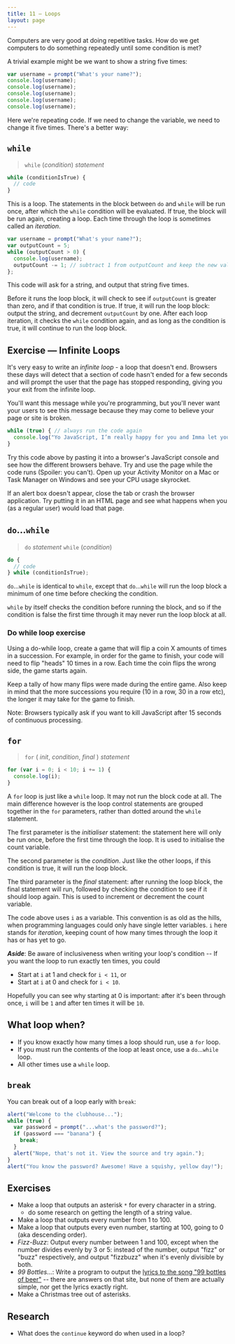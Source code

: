 ```yaml
---
title: 11 – Loops
layout: page
---
```


Computers are very good at doing repetitive tasks. How do we get computers to do something repeatedly until some condition is met?

A trivial example might be we want to show a string five times:

```js
var username = prompt("What's your name?");
console.log(username);
console.log(username);
console.log(username);
console.log(username);
console.log(username);
```

Here we're repeating code. If we need to change the variable, we need to change it five times. There's a better way:

## `while`

> `while` (*condition*) *statement*

```js
while (conditionIsTrue) {
  // code
}
```

This is a loop. The statements in the block between `do` and `while` will be run once, after which the `while` condition will be evaluated. If true, the block will be run again, creating a loop. Each time through the loop is sometimes called an *iteration*.

```js
var username = prompt("What's your name?");
var outputCount = 5;
while (outputCount > 0) {
  console.log(username);
  outputCount -= 1; // subtract 1 from outputCount and keep the new value
};
```

This code will ask for a string, and output that string five times.

Before it runs the loop block, it will check to see if `outputCount` is greater than zero, and if that condition is true. If true, it will run the loop block: output the string, and decrement `outputCount` by one. After each loop iteration, it checks the `while` condition again, and as long as the condition is true, it will continue to run the loop block.

## Exercise — Infinite Loops

It's very easy to write an *infinite loop* - a loop that doesn't end. Browsers these days will detect that a section of code hasn't ended for a few seconds and will prompt the user that the page has stopped responding, giving you your exit from the infinite loop.

You'll want this message while you're programming, but you'll never want your users to see this message because they may come to believe your page or site is broken.

```js
while (true) { // always run the code again
  console.log("Yo JavaScript, I’m really happy for you and Imma let you finish, but this loop is the best loop of all time. OF ALL TIME… — Kanye West");
}
```

Try this code above by pasting it into a browser's JavaScript console and see how the different browsers behave. Try and use the page while the code runs (Spoiler: you can't). Open up your Activity Monitor on a Mac or Task Manager on Windows and see your CPU usage skyrocket.

If an alert box doesn't appear, close the tab or crash the browser application. Try putting it in an HTML page and see what happens when you (as a regular user) would load that page.

## `do`…`while`

> `do` *statement* `while` (*condition*)

```js
do {
  // code
} while (conditionIsTrue);
```

`do`…`while` is identical to `while`, except that `do`…`while` will run the loop block a minimum of one time before checking the condition.

`while` by itself checks the condition before running the block, and so if the condition is false the first time through it may never run the loop block at all.

### Do while loop exercise
Using a do-while loop, create a game that will flip a coin X amounts of times in a succession. For example, in order for the game to finish, your code will need to flip "heads" 10 times in a row. Each time the coin flips the wrong side, the game starts again.

Keep a tally of how many flips were made during the entire game. Also keep in mind that the more successions you require (10 in a row, 30 in a row etc), the longer it may take for the game to finish.

Note: Browsers typically ask if you want to kill JavaScript after 15 seconds of continuous processing.

## `for`

> `for` ( *init*, *condition*, *final* ) *statement*

```js
for (var i = 0; i < 10; i += 1) {
  console.log(i);
}
```

A `for` loop is just like a `while` loop. It may not run the block code at all. The main difference however is the loop control statements are grouped together in the `for` parameters, rather than dotted around the `while` statement.

The first parameter is the *initialiser* statement: the statement here will only be run once, before the first time through the loop. It is used to initialise the count variable.

The second parameter is the *condition*. Just like the other loops, if this condition is true, it will run the loop block.

The third parameter is the *final* statement: after running the loop block, the final statement will run, followed by checking the condition to see if it should loop again. This is used to increment or decrement the count variable.

The code above uses `i` as a variable. This convention is as old as the hills, when programming languages could only have single letter variables. `i` here stands for *iteration*, keeping count of how many times through the loop it has or has yet to go.

***Aside***: Be aware of inclusiveness when writing your loop's condition -- If you want the loop to run exactly ten times, you could
* Start at `i` at 1 and check for `i < 11`, or
* Start at `i` at 0 and check for `i < 10`.

Hopefully you can see why starting at 0 is important: after it's been through once, `i` will be `1` and after ten times it will be `10`.

## What loop when?

* If you know exactly how many times a loop should run, use a `for` loop.
* If you must run the contents of the loop at least once, use a `do`…`while` loop.
* All other times use a `while` loop.

## `break`

You can break out of a loop early with `break`:

```js
alert("Welcome to the clubhouse...");
while (true) {
  var password = prompt("...what's the password?");
  if (password === "banana") {
    break;
  }
  alert("Nope, that's not it. View the source and try again.");
}
alert("You know the password? Awesome! Have a squishy, yellow day!");
```

## Exercises
* Make a loop that outputs an asterisk `*` for every character in a string.
  * do some research on getting the length of a string value.
* Make a loop that outputs every number from 1 to 100.
* Make a loop that outputs every even number, starting at 100, going to 0 (aka descending order).
* *Fizz-Buzz*: Output every number between 1 and 100, except when the number divides evenly by 3 or 5: instead of the number, output "fizz" or "buzz" respectively, and output "fizzbuzz" when it's evenly divisible by both.
* *99 Bottles…*: Write a program to output the [lyrics to the song "99 bottles of beer"](http://www.99-bottles-of-beer.net/lyrics.html) -- there are answers on that site, but none of them are actually simple, nor get the lyrics exactly right.
* Make a Christmas tree out of asterisks.

## Research
* What does the `continue` keyword do when used in a loop?
